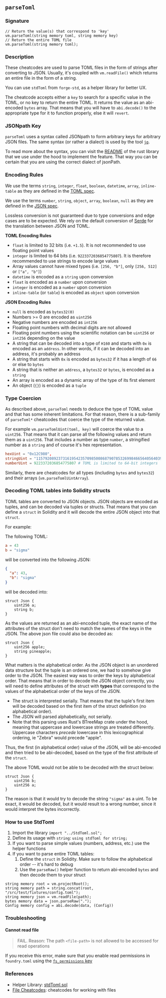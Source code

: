 ## `parseToml`

### Signature

```solidity
// Return the value(s) that correspond to 'key'
vm.parseToml(string memory toml, string memory key)
// Return the entire TOML file
vm.parseToml(string memory toml);
```

### Description

These cheatcodes are used to parse TOML files in the form of strings after converting to JSON. Usually, it's coupled with `vm.readFile()` which returns an entire file in the form of a string.

You can use `stdToml` from `forge-std`, as a helper library for better UX.

The cheatcode accepts either a `key` to search for a specific value in the TOML, or no key to return the entire TOML. It returns the value as an abi-encoded `bytes` array. That means that you will have to `abi.decode()` to the appropriate type for it to function properly, else it will `revert`.

### JSONpath Key

`parseToml` uses a syntax called JSONpath to form arbitrary keys for arbitrary JSON files. The same syntax (or rather a dialect) is used by the tool [`jq`](https://stedolan.github.io/jq/).

To read more about the syntax, you can visit the [README](https://crates.io/crates/jsonpath-rust) of the rust library that we use under the hood to implement the feature. That way you can be certain that you are using the correct dialect of jsonPath.

### Encoding Rules

We use the terms `string`, `integer`, `float`, `boolean`, `datetime`, `array`, `inline-table` as they are defined in the [TOML spec](https://www.w3schools.io/file/toml-datatypes/).

We use the terms `number`, `string`, `object`, `array`, `boolean`, `null` as they are defined in the [JSON spec](https://www.w3schools.com/js/js_json_datatypes.asp).

Lossless conversion is not guaranteed due to type conversions and edge cases are to be expected.
We rely on the default conversion of [Serde](https://docs.rs/serde/latest/serde/) for the translation between JSON and TOML.

**TOML Encoding Rules**

- `float` is limited to 32 bits (i.e. `+1.5`). It is not recommended to use floating point values
- `integer` is limited to 64 bits (i.e. `9223372036854775807`). It is therefore recommended to use strings to encode large values
- Array values cannot have mixed types (i.e. `[256, "b"]`, only `[256, 512]` or `["a", "b"]`)
- `datetime` is encoded as a `string` upon conversion
- `float` is encoded as a `number` upon conversion
- `integer` is encoded as a `number` upon conversion
- `inline-table` (or `table`) is encoded as `object` upon conversion

**JSON Encoding Rules**

- `null` is encoded as `bytes32(0)`
- Numbers >= 0 are encoded as `uint256`
- Negative numbers are encoded as `int256`
- Floating point numbers with decimal digits are not allowed
- Floating point numbers using the scientific notation can be `uint256` or `int256` depending on the value
- A string that can be decoded into a type of `H160` and starts with `0x` is encoded as an `address`. In other words, if it can be decoded into an address, it's probably an address
- A string that starts with `0x` is encoded as `bytes32` if it has a length of `66` or else to `bytes`
- A string that is neither an `address`, a `bytes32` or `bytes`, is encoded as a `string`
- An array is encoded as a dynamic array of the type of its first element
- An object (`{}`) is encoded as a `tuple`

### Type Coercion

As described above, `parseToml` needs to deduce the type of TOML value and that has some inherent limitations. For that reason, there is a sub-family of `parseToml*` cheatcodes that coerce the type of the returned value.

For example `vm.parseTomlUint(toml, key)` will coerce the value to a `uint256`. That means that it can parse all the following values and return them as a `uint256`. That includes a number as type `number`, a stringified number as a `string` and of course it's hex representation.

```toml
hexUint = "0x12C980",
stringUint = "115792089237316195423570985008687907853269984665640564039457584007913129639935",
numberUint = 9223372036854775807 # TOML is limited to 64-bit integers
```

Similarly, there are cheatcodes for all types (including `bytes` and `bytes32`) and their arrays (`vm.parseTomlUintArray`).

### Decoding TOML tables into Solidity structs

TOML tables are converted to JSON objects. JSON objects are encoded as tuples, and can be decoded via tuples or structs. That means that you can define a `struct` in Solidity and it will decode the entire JSON object into that `struct`.

For example:

The following TOML:

```toml
a = 43
b = "sigma"
```

will be converted into the following JSON:

```json
{
  "a": 43,
  "b": "sigma"
}
```

will be decoded into:

```solidity
struct Json {
    uint256 a;
    string b;
}
```

As the values are returned as an abi-encoded tuple, the exact name of the attributes of the struct don't need to match the names of the keys in the JSON. The above json file could also be decoded as:

```solidity
struct Json {
    uint256 apple;
    string pineapple;
}
```

What matters is the alphabetical order. As the JSON object is an unordered data structure but the tuple is an ordered one, we had to somehow give order to the JSON. The easiest way was to order the keys by alphabetical order. That means that in order to decode the JSON object correctly, you will need to define attributes of the struct with **types** that correspond to the values of the alphabetical order of the keys of the JSON.

- The struct is interpreted serially. That means that the tuple's first item will be decoded based on the first item of the struct definition (no alphabetical order).
- The JSON will parsed alphabetically, not serially.
- Note that this parsing uses Rust's BTreeMap crate under the hood, meaning that uppercase and lowercase strings are treated differently. Uppercase characters *precede* lowercase in this lexicographical ordering, ie "Zebra" would precede "apple".

Thus, the first (in alphabetical order) value of the JSON, will be abi-encoded and then tried to be abi-decoded, based on the type of the first attribute of the `struct`.

The above TOML would not be able to be decoded with the struct below:

```solidity
struct Json {
    uint256 b;
    uint256 a;
}
```

The reason is that it would try to decode the string `"sigma"` as a uint. To be exact, it would be decoded, but it would result to a wrong number, since it would interpret the bytes incorrectly.

### How to use StdToml

1. Import the library `import "../StdToml.sol";`
2. Define its usage with `string`: `using stdToml for string;`
3. If you want to parse simple values (numbers, address, etc.) use the helper functions
4. If you want to parse entire TOML tables:
   1. Define the `struct` in Solidity. Make sure to follow the alphabetical order -- it's hard to debug
   2. Use the `parseRaw()` helper function to return abi-encoded `bytes` and then decode them to your struct

```solidity
string memory root = vm.projectRoot();
string memory path = string.concat(root, "/src/test/fixtures/config.toml");
string memory json = vm.readFile(path);
bytes memory data = json.parseRaw(".");
Config memory config = abi.decode(data, (Config))
```

### Troubleshooting

#### Cannot read file

> FAIL. Reason: The path `<file-path>` is not allowed to be accessed for read operations

If you receive this error, make sure that you enable read permissions in `foundry.toml` using the [`fs_permissions` key](./fs.md)

### References

- Helper Library: [stdToml.sol](https://github.com/foundry-rs/forge-std/blob/master/src/StdToml.sol)
- [File Cheatcodes](./fs.md): cheatcodes for working with files
